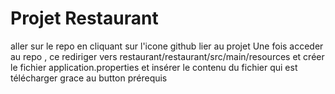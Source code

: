 # Projet Restaurant
aller sur le repo en cliquant sur l'icone github lier au projet
Une fois acceder au repo , ce rediriger vers restaurant/restaurant/src/main/resources
et créer le fichier application.properties et insérer
le contenu du fichier qui est télécharger grace au button prérequis 